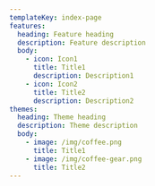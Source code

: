 ```yaml
---
templateKey: index-page
features:
  heading: Feature heading
  description: Feature description
  body:
    - icon: Icon1
      title: Title1
      description: Description1
    - icon: Icon2
      title: Title2
      description: Description2
themes:
  heading: Theme heading
  description: Theme description
  body:
    - image: /img/coffee.png
      title: Title1
    - image: /img/coffee-gear.png
      title: Title2
---
```

